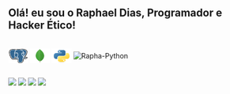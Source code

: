 ## Olá! eu sou o Raphael Dias, Programador e Hacker Ético!

<div style="display: inline_block"><br>
  <img align="center" alt="Rapha-Postgre" height="30" width="40" src="https://raw.githubusercontent.com/devicons/devicon/master/icons/postgresql/postgresql-original.svg">
  <img align="center" alt="Rapha-MONGODB" height="30" width="40" src="https://raw.githubusercontent.com/devicons/devicon/master/icons/mongodb/mongodb-original.svg">
  <img align="center" alt="Rapha-Python" height="30" width="40" src="https://raw.githubusercontent.com/devicons/devicon/master/icons/python/python-original.svg">
  <img align="center" alt="Rapha-Python" height="30" width="40" src="[https://img.icons8.com/?id=IuuVVwsdTi2v&format=png](https://img.icons8.com/?size=50&id=mUBILbYvUMq8&format=png)">
</div>
  
  ##
 
<div> 
  <a href="https://instagram.com/raphaelldc" target="_blank"><img src="https://img.shields.io/badge/-Instagram-%23E4405F?style=for-the-badge&logo=instagram&logoColor=white" target="_blank"></a>
 <a href="https://discord.gg/zaDGE5QEvf" target="_blank"><img src="https://img.shields.io/badge/Discord-7289DA?style=for-the-badge&logo=discord&logoColor=white" target="_blank"></a> 
  <a href = "mailto:rphldev@gmail.com"><img src="https://img.shields.io/badge/-Gmail-%23333?style=for-the-badge&logo=gmail&logoColor=white" target="_blank"></a>
  <a href="https://www.linkedin.com/in/raphael-dias-380761135/" target="_blank"><img src="https://img.shields.io/badge/-LinkedIn-%230077B5?style=for-the-badge&logo=linkedin&logoColor=white" target="_blank"></a> 
  
</div>
